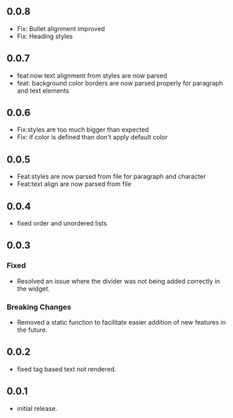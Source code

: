 ## 0.0.8

*  Fix: Bullet alignment improved
*  Fix: Heading styles 
## 0.0.7

*  feat:now text alignment from styles are now parsed
*  feat: background color borders are now parsed properly for paragraph and text elements
## 0.0.6

*  Fix:styles are too much bigger than expected
*  Fix: if color is defined than don't apply default color
## 0.0.5

*  Feat:styles are now parsed from file for paragraph and character
*  Feat:text align are now parsed from file
## 0.0.4

*  fixed order and unordered lists
## 0.0.3
### Fixed
- Resolved an issue where the divider was not being added correctly in the widget.
### Breaking Changes
- Removed a static function to facilitate easier addition of new features in the future.


## 0.0.2

*  fixed tag based text not rendered.
## 0.0.1

*  initial release.
